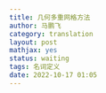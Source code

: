 ```yaml
---
title: 几何多重网格方法
author: 马鹏飞
category: translation
layout: post
mathjax: yes
status: waiting
tags: 名词定义
date: 2022-10-17 01:05
---
```




